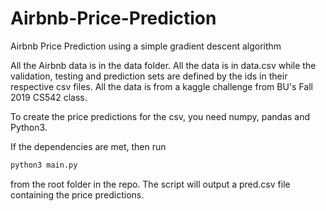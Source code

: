 # Airbnb-Price-Prediction
Airbnb Price Prediction using a simple gradient descent algorithm

All the Airbnb data is in the data folder. All the data is in data.csv while the validation, testing and prediction sets are defined by the ids in their respective csv files. All the data is from a kaggle challenge from BU's Fall 2019 CS542 class.

To create the price predictions for the csv, you need numpy, pandas and Python3.

If the dependencies are met, then run 

```bash
python3 main.py 
```

from the root folder in the repo. The script will output a pred.csv file containing the price predictions.
